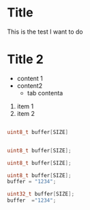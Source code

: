 # Title
This is the test I want to do

# Title 2
* content 1
* content2
  * tab contenta

1. item 1
2. item 2


```c

uint8_t buffer[SIZE]

```


```c

uint8_t buffer[SIZE];

```



```c -nc
uint8_t buffer[SIZE];
```

```c
uint8_t buffer[SIZE];
buffer = "1234";
```

```c -nc
uint32_t buffer[SIZE];
buffer  ="1234";
``` 

